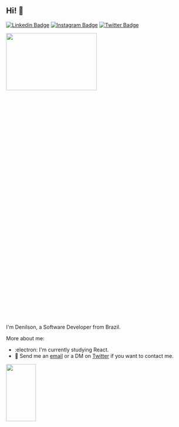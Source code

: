 ## Hi! 👋

[![Linkedin Badge](https://img.shields.io/badge/-LinkedIn-blue?style=flat-square&logo=Linkedin&logoColor=white&link=https://www.linkedin.com/in/denilson-martins-2781951b2/)](https://www.linkedin.com/in/denilson-martins-2781951b2/)
[![Instagram Badge](https://img.shields.io/badge/-Instagram-purple?style=flat-square&logo=Instagram&logoColor=white&link=https://www.instagram.com/denilson_17y/)](https://www.instagram.com/denilson_17y/)
[![Twitter Badge](https://img.shields.io/badge/-Twitter-1DA1F2?style=flat-square&logo=twitter&logoColor=white&link=https://twitter.com/Denlson39595217)](https://twitter.com/Denlson39595217)


<img src="https://github-readme-stats.vercel.app/api?username=denilsonpy&show_icons=true" width=70% height=20%>

I'm Denilson, a Software Developer from Brazil.

More about me:
- :electron: I'm currently studying React.
- :email: Send me an [email](mailto:contato.denilsonsilva@gmail.com) or a DM on [Twitter](https://twitter.com/Denlson39595217) if you want to contact me.

<img src="https://github-readme-stats.vercel.app/api/top-langs/?username=denilsonpy" width=40% height=20%>

